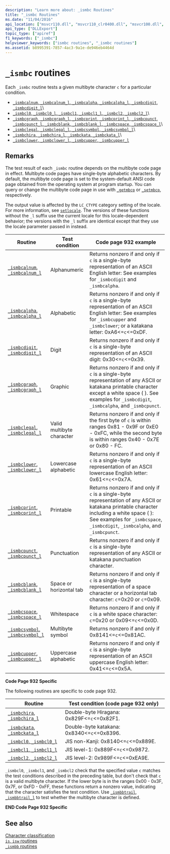 ```yaml
---
description: "Learn more about: _ismbc Routines"
title: "_ismbc Routines"
ms.date: "11/04/2016"
api_location: ["msvcr110.dll", "msvcr110_clr0400.dll", "msvcr100.dll", "msvcrt.dll", "msvcr90.dll", "msvcr120.dll", "msvcr80.dll"]
api_type: ["DLLExport"]
topic_type: ["apiref"]
f1_keywords: ["_ismbc"]
helpviewer_keywords: ["ismbc routines", "_ismbc routines"]
ms.assetid: b8995391-7857-4ac3-9a1e-de946eb4464d
---
```

# `_ismbc` routines

Each `_ismbc` routine tests a given multibyte character `c` for a particular condition.

- [`_ismbcalnum`, `_ismbcalnum_l`, `_ismbcalpha`, `_ismbcalpha_l`, `_ismbcdigit`, `_ismbcdigit_l`](./reference/ismbcalnum-functions.md)\
- [`_ismbcl0`, `_ismbcl0_l`, `_ismbcl1`, `_ismbcl1_l`, `_ismbcl2`, `_ismbcl2_l`](./reference/ismbcl0-ismbcl0-l-ismbcl1-ismbcl1-l-ismbcl2-ismbcl2-l.md)\
- [`_ismbcgraph`, `_ismbcgraph_l`, `_ismbcprint`, `_ismbcprint_l`, `_ismbcpunct`, `_ismbcpunct_l`, `_ismbcblank`, `_ismbcblank_l`, `_ismbcspace`, `_ismbcspace_l`](./reference/ismbcgraph-functions.md)\
- [`_ismbclegal`, `_ismbclegal_l`, `_ismbcsymbol`, `_ismbcsymbol_l`](./reference/ismbclegal-ismbclegal-l-ismbcsymbol-ismbcsymbol-l.md)\
- [`_ismbchira`, `_ismbchira_l`, `_ismbckata`, `_ismbckata_l`](./reference/ismbchira-ismbchira-l-ismbckata-ismbckata-l.md)\
- [`_ismbclower`, `_ismbclower_l`, `_ismbcupper`, `_ismbcupper_l`](./reference/ismbclower-ismbclower-l-ismbcupper-ismbcupper-l.md)

## Remarks

The test result of each `_ismbc` routine depends on the multibyte code page in effect. Multibyte code pages have single-byte alphabetic characters. By default, the multibyte code page is set to the system-default ANSI code page obtained from the operating system at program startup. You can query or change the multibyte code page in use with [`_getmbcp`](./reference/getmbcp.md) or [`_setmbcp`](./reference/setmbcp.md), respectively.

The output value is affected by the `LC_CTYPE` category setting of the locale. For more information, see [`setlocale`](./reference/setlocale-wsetlocale.md). The versions of these functions without the `_l` suffix use the current locale for this locale-dependent behavior; the versions with the `_l` suffix are identical except that they use the locale parameter passed in instead.

| Routine | Test condition | Code page 932 example |
|---|---|---|
| [`_ismbcalnum`, `_ismbcalnum_l`](./reference/ismbcalnum-functions.md) | Alphanumeric | Returns nonzero if and only if `c` is a single-byte representation of an ASCII English letter: See examples for `_ismbcdigit` and `_ismbcalpha`. |
| [`_ismbcalpha`, `_ismbcalpha_l`](./reference/ismbcalnum-functions.md) | Alphabetic | Returns nonzero if and only if `c` is a single-byte representation of an ASCII English letter: See examples for `_ismbcupper` and `_ismbclower`; or a katakana letter: 0xA6<=`c`<=0xDF. |
| [`_ismbcdigit`, `_ismbcdigit_l`](./reference/ismbcalnum-functions.md) | Digit | Returns nonzero if and only if `c` is a single-byte representation of an ASCII digit: 0x30<=`c`<=0x39. |
| [`_ismbcgraph`, `_ismbcgraph_l`](./reference/ismbcgraph-functions.md) | Graphic | Returns nonzero if and only if `c` is a single-byte representation of any ASCII or katakana printable character except a white space ( ). See examples for `_ismbcdigit`, `_ismbcalpha`, and `_ismbcpunct`. |
| [`_ismbclegal`, `_ismbclegal_l`](./reference/ismbclegal-ismbclegal-l-ismbcsymbol-ismbcsymbol-l.md) | Valid multibyte character | Returns nonzero if and only if the first byte of `c` is within ranges 0x81 - 0x9F or 0xE0 - 0xFC, while the second byte is within ranges 0x40 - 0x7E or 0x80 - FC. |
| [`_ismbclower`, `_ismbclower_l`](./reference/ismbclower-ismbclower-l-ismbcupper-ismbcupper-l.md) | Lowercase alphabetic | Returns nonzero if and only if `c` is a single-byte representation of an ASCII lowercase English letter: 0x61<=`c`<=0x7A. |
| [`_ismbcprint`, `_ismbcprint_l`](./reference/ismbcgraph-functions.md) | Printable | Returns nonzero if and only if `c` is a single-byte representation of any ASCII or katakana printable character including a white space ( ): See examples for `_ismbcspace`, `_ismbcdigit`, `_ismbcalpha`, and `_ismbcpunct`. |
| [`_ismbcpunct`, `_ismbcpunct_l`](./reference/ismbcgraph-functions.md) | Punctuation | Returns nonzero if and only if `c` is a single-byte representation of any ASCII or katakana punctuation character. |
| [`_ismbcblank`, `_ismbcblank_l`](./reference/ismbcgraph-functions.md) | Space or horizontal tab | Returns nonzero if and only if `c` is a single-byte representation of a space character or a horizontal tab character: `c`=0x20 or `c`=0x09. |
| [`_ismbcspace`, `_ismbcspace_l`](./reference/ismbcgraph-functions.md) | Whitespace | Returns nonzero if and only if `c` is a white space character: `c`=0x20 or 0x09<=`c`<=0x0D. |
| [`_ismbcsymbol`, `_ismbcsymbol_l`](./reference/ismbclegal-ismbclegal-l-ismbcsymbol-ismbcsymbol-l.md) | Multibyte symbol | Returns nonzero if and only if 0x8141<=`c`<=0x81AC. |
| [`_ismbcupper`, `_ismbcupper_l`](./reference/ismbclower-ismbclower-l-ismbcupper-ismbcupper-l.md) | Uppercase alphabetic | Returns nonzero if and only if `c` is a single-byte representation of an ASCII uppercase English letter: 0x41<=`c`<=0x5A. |

**Code Page 932 Specific**

The following routines are specific to code page 932.

| Routine | Test condition (code page 932 only) |
|---|---|
| [`_ismbchira`, `_ismbchira_l`](./reference/ismbchira-ismbchira-l-ismbckata-ismbckata-l.md) | Double-byte Hiragana: 0x829F<=`c`<=0x82F1. |
| [`_ismbckata`, `_ismbckata_l`](./reference/ismbchira-ismbchira-l-ismbckata-ismbckata-l.md) | Double-byte katakana: 0x8340<=`c`<=0x8396. |
| [`_ismbcl0`, `_ismbcl0_l`](./reference/ismbcl0-ismbcl0-l-ismbcl1-ismbcl1-l-ismbcl2-ismbcl2-l.md) | JIS non-Kanji: 0x8140<=`c`<=0x889E. |
| [`_ismbcl1`, `_ismbcl1_l`](./reference/ismbcl0-ismbcl0-l-ismbcl1-ismbcl1-l-ismbcl2-ismbcl2-l.md) | JIS level-1: 0x889F<=`c`<=0x9872. |
| [`_ismbcl2`, `_ismbcl2_l`](./reference/ismbcl0-ismbcl0-l-ismbcl1-ismbcl1-l-ismbcl2-ismbcl2-l.md) | JIS level-2: 0x989F<=`c`<=0xEA9E. |

`_ismbcl0`, `_ismbcl1`, and `_ismbcl2` check that the specified value `c` matches the test conditions described in the preceding table, but don't check that `c` is a valid multibyte character. If the lower byte is in the ranges 0x00 - 0x3F, 0x7F, or 0xFD - 0xFF, these functions return a nonzero value, indicating that the character satisfies the test condition. Use [`_ismbbtrail`, `_ismbbtrail_l`](./reference/ismbbtrail-ismbbtrail-l.md) to test whether the multibyte character is defined.

**END Code Page 932 Specific**

## See also

[Character classification](./character-classification.md)\
[`is`, `isw` routines](./is-isw-routines.md)\
[`_ismbb` routines](./ismbb-routines.md)
